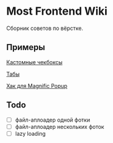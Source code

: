 # Most Frontend Wiki

Сборник советов по вёрстке.

## Примеры

[Кастомные чекбоксы](./pages/custom-checkbox.md)

[Табы](./pages/tabs.md)

[Хак для Magnific Popup](./pages/magnific-popup.md)

## Todo

* [ ] файл-аплоадер одной фотки
* [ ] файл-аплоадер нескольких фоток
* [ ] lazy loading
